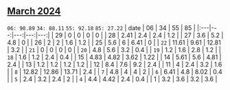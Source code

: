## [March 2024](2024-03.csv)

`06: 90.89` `34: 88.11` `55: 92.18` `85: 27.22` 
| date | 06 | 34 | 55 | 85 |
|:---|---:|---:|---:|---:|
| 29 | 0 | 0 | 0 | 0 <tr></tr>|
| 28 | 2.41 | 2.4 | 2.4 | 1.2 <tr></tr>|
| 27 | 3.6 | 5.2 | 4.8 | 0 <tr></tr>|
| 26 | 2 | 2 | 1.6 | 1.2 <tr></tr>|
| 25 | 5.6 | 6 | 6.41 | 0 <tr></tr>|
| `22` | 11.61 | 9.61 | 12.81 | 3.2 <tr></tr>|
| `21` | 0 | 0 | 0 | 0 <tr></tr>|
| `20` | 4.8 | 5.6 | 3.2 | 0.4 <tr></tr>|
| `19` | 1.2 | 1.6 | 2.8 | 1.2 <tr></tr>|
| `18` | 1.6 | 1.2 | 2.4 | 0.4 <tr></tr>|
| 15 | 4.83 | 4.82 | 3.62 | 1.22 <tr></tr>|
| 14 | 5.61 | 5.6 | 4.81 | 2.4 <tr></tr>|
| 13 | 1.2 | 1.2 | 1.2 | 1.2 <tr></tr>|
| 12 | 8.4 | 7.6 | 9.2 | 2.4 <tr></tr>|
| 11 | 4 | 2.4 | 3.2 | 1.6 <tr></tr>|
| `8` | 12.82 | 12.86 | 13.71 | 2.4 <tr></tr>|
| `7` | 4.8 | 4 | 4 | 2 <tr></tr>|
| `6` | 6.41 | 4.8 | 8.02 | 0.4 <tr></tr>|
| `5` | 2.4 | 3.2 | 2.4 | 2 <tr></tr>|
| `4` | 4.4 | 4.42 | 2.4 | 0.4 <tr></tr>|
| 1 | 3.2 | 3.6 | 3.2 | 3.6 <tr></tr>|
